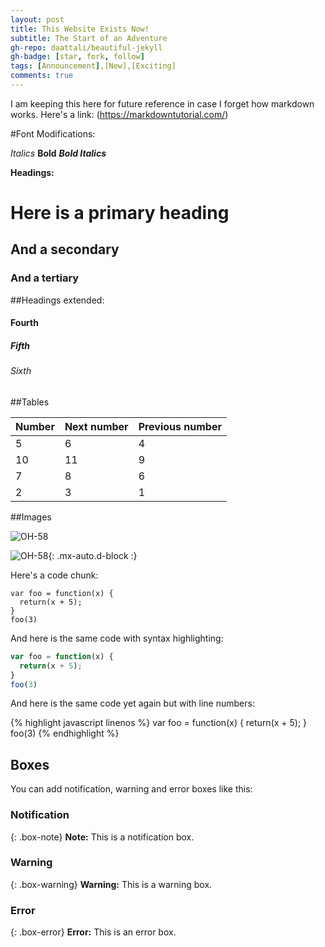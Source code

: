 ```yaml
---
layout: post
title: This Website Exists Now!
subtitle: The Start of an Adventure
gh-repo: daattali/beautiful-jekyll
gh-badge: [star, fork, follow]
tags: [Announcement],[New],[Exciting]
comments: true
---
```


I am keeping this here for future reference in case I forget how markdown works.  Here's a link: (https://markdowntutorial.com/)

#Font Modifications:

*Italics*
**Bold**
***Bold Italics***

**Headings:**

# Here is a primary heading
## And a secondary
### And a tertiary

##Headings extended:

#### Fourth
##### Fifth
###### Sixth

##Tables

| Number | Next number | Previous number |
| :------ |:--- | :--- |
| 5 | 6 | 4 |
| 10 | 11 | 9 |
| 7 | 8 | 6 |
| 2 | 3 | 1 |

##Images

![OH-58](https://www.airforce-technology.com/wp-content/uploads/sites/6/2017/11/kiowe.jpg)

![OH-58](https://fullfatthings-keyaero.b-cdn.net/sites/keyaero/files/inline-images/01A%20CroatiaKiowas.jpg){: .mx-auto.d-block :}

Here's a code chunk:

~~~
var foo = function(x) {
  return(x + 5);
}
foo(3)
~~~

And here is the same code with syntax highlighting:

```javascript
var foo = function(x) {
  return(x + 5);
}
foo(3)
```

And here is the same code yet again but with line numbers:

{% highlight javascript linenos %}
var foo = function(x) {
  return(x + 5);
}
foo(3)
{% endhighlight %}

## Boxes
You can add notification, warning and error boxes like this:

### Notification

{: .box-note}
**Note:** This is a notification box.

### Warning

{: .box-warning}
**Warning:** This is a warning box.

### Error

{: .box-error}
**Error:** This is an error box.
